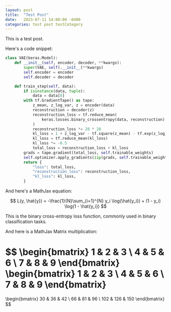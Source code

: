 ```yaml
---
layout: post
title:  "Test Post"
date:   2023-07-11 14:00:00 -0400
categories: test post testCategory
---
```


<script src="https://cdnjs.cloudflare.com/ajax/libs/mathjax/2.7.5/MathJax.js?config=TeX-MML-AM_CHTML" async></script>


This is a test post.

Here's a code snippet:

```python
class VAE(keras.Model):
    def __init__(self, encoder, decoder, **kwargs):
        super(VAE, self).__init__(**kwargs)
        self.encoder = encoder
        self.decoder = decoder

    def train_step(self, data):
        if isinstance(data, tuple):
            data = data[0]
        with tf.GradientTape() as tape:
            z_mean, z_log_var, z = encoder(data)
            reconstruction = decoder(z)
            reconstruction_loss = tf.reduce_mean(
                keras.losses.binary_crossentropy(data, reconstruction)
            )
            reconstruction_loss *= 28 * 28
            kl_loss = 1 + z_log_var - tf.square(z_mean) - tf.exp(z_log_var)
            kl_loss = tf.reduce_mean(kl_loss)
            kl_loss *= -0.5
            total_loss = reconstruction_loss + kl_loss
        grads = tape.gradient(total_loss, self.trainable_weights)
        self.optimizer.apply_gradients(zip(grads, self.trainable_weights))
        return {
            "loss": total_loss,
            "reconstruction_loss": reconstruction_loss,
            "kl_loss": kl_loss,
        }

```

And here's a MathJax equation:

$$
L(y, \hat{y}) = -\frac{1}{N}\sum_{i=1}^{N} y_i \log(\hat{y_i}) + (1 - y_i) \log(1 - \hat{y_i})
$$

This is the binary cross-entropy loss function, commonly used in binary classification tasks.


And here is a MathJax Matrix multiplication:

$$
\begin{bmatrix}
    1 & 2 & 3 \\
    4 & 5 & 6 \\
    7 & 8 & 9
\end{bmatrix}
\begin{bmatrix}
    1 & 2 & 3 \\
    4 & 5 & 6 \\
    7 & 8 & 9
\end{bmatrix}
= 
\begin{bmatrix}
    30 & 36 & 42 \\
    66 & 81 & 96 \\
    102 & 126 & 150
\end{bmatrix}
$$

